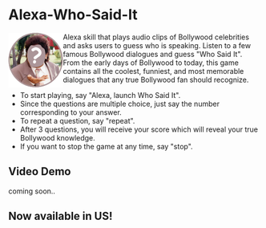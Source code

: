 # Alexa-Who-Said-It
<img align="left" width="109" src="images/wsi_logo-01.png">Alexa skill that plays audio clips of Bollywood celebrities and asks users to guess who is speaking. Listen to a few famous Bollywood dialogues and guess "Who Said It". From the early days of Bollywood to today, this game contains all the coolest, funniest, and most memorable dialogues that any true Bollywood fan should recognize.

- To start playing, say "Alexa, launch Who Said It".
- Since the questions are multiple choice, just say the number corresponding to your answer.
- To repeat a question, say "repeat".  
- After 3 questions, you will receive your score which will reveal your true Bollywood knowledge.
- If you want to stop the game at any time, say "stop".

## Video Demo
coming soon.. 

## Now available in US!

